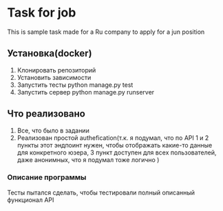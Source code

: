 # Task for job
This is sample task made for a Ru company to apply for a jun position
## Установка(docker)
1. Клонировать репозиторий
2. Установить зависимости
3. Запустить тесты python manage.py test
4. Запустить сервер python manage.py runserver





## Что реализовано
1. Все, что было в задании
2. Реализован простой authefication(т.к. я подумал, что по API 1 и 2 пункты этот эндпоинт нужен, чтобы отображать какие-то данные для конкретного юзера, 3 пункт доступен для всех пользователей, даже анонимных, что я подумал тоже логично )

### Описание программы
Тесты пытался сделать, чтобы тестировали полный описанный функционал API

